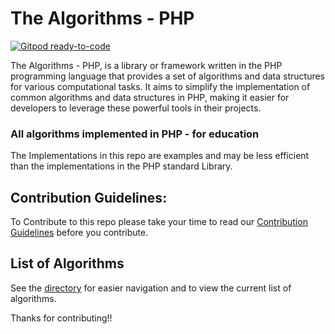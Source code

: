# The Algorithms - PHP

[![Gitpod ready-to-code](https://img.shields.io/badge/Gitpod-ready--to--code-blue?logo=gitpod)](https://gitpod.io/#https://github.com/TheAlgorithms/PHP)

The Algorithms - PHP, is a library or framework written in the PHP programming language that provides a set of algorithms and data structures for various computational tasks. It aims to simplify the implementation of common algorithms and data structures in PHP, making it easier for developers to leverage these powerful tools in their projects.

### All algorithms implemented in PHP - for education

The Implementations in this repo are examples and may be less efficient than the implementations in the PHP standard Library.


## Contribution Guidelines:

To Contribute to this repo please take your time to read our
[Contribution Guidelines](CONTRIBUTING.md) before you contribute.


## List of Algorithms

See the [directory](DIRECTORY.md) for easier navigation and to view the current list of algorithms.

Thanks for contributing!!
